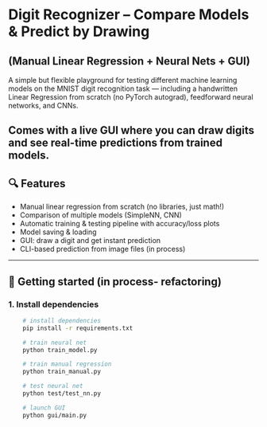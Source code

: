 # Digit Recognizer – Compare Models & Predict by Drawing
## (Manual Linear Regression + Neural Nets + GUI)

A simple but flexible playground for testing different machine learning models on the MNIST digit recognition task — including a handwritten Linear Regression from scratch (no PyTorch autograd), feedforward neural networks, and CNNs.

Comes with a live GUI where you can draw digits and see real-time predictions from trained models.
---

## 🔍 Features

- Manual linear regression from scratch (no libraries, just math!)
- Comparison of multiple models (SimpleNN, CNN)
- Automatic training & testing pipeline with accuracy/loss plots
- Model saving & loading
- GUI: draw a digit and get instant prediction
- CLI-based prediction from image files (in process)

---


## 🚀 Getting started (in process- refactoring)

### 1. Install dependencies 

```bash
    # install dependencies
    pip install -r requirements.txt

    # train neural net
    python train_model.py

    # train manual regression
    python train_manual.py

    # test neural net
    python test/test_nn.py

    # launch GUI
    python gui/main.py
```